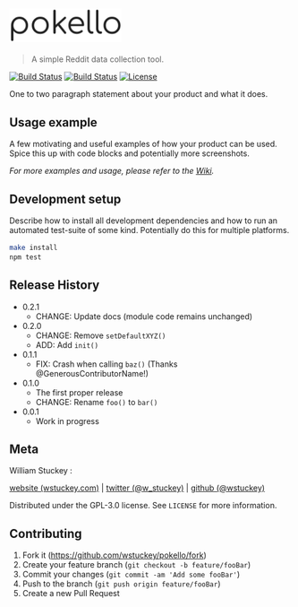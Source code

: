 <a href="#"><img src="./assets/asset_logo.png" alt="pokello" width="200"/></a>
---

> A simple Reddit data collection tool.

[![Build Status][stars-image]][stars-url]
[![Build Status][forks-image]][forks-url]
[![License][license-image]][license-url]

One to two paragraph statement about your product and what it does.


## Usage example

A few motivating and useful examples of how your product can be used. Spice this up with code blocks and potentially more screenshots.

_For more examples and usage, please refer to the [Wiki][wiki]._

## Development setup

Describe how to install all development dependencies and how to run an automated test-suite of some kind. Potentially do this for multiple platforms.

```sh
make install
npm test
```

## Release History

* 0.2.1
    * CHANGE: Update docs (module code remains unchanged)
* 0.2.0
    * CHANGE: Remove `setDefaultXYZ()`
    * ADD: Add `init()`
* 0.1.1
    * FIX: Crash when calling `baz()` (Thanks @GenerousContributorName!)
* 0.1.0
    * The first proper release
    * CHANGE: Rename `foo()` to `bar()`
* 0.0.1
    * Work in progress

## Meta

William Stuckey :
   
[website (wstuckey.com)](https://www.wstuckey.com) | [twitter (@w_stuckey)](https://twitter.com/w_stuckey) | [github (@wstuckey)](https://github.com/wstuckey)

Distributed under the GPL-3.0 license. See ``LICENSE`` for more information.


## Contributing

1. Fork it (<https://github.com/wstuckey/pokello/fork>)
2. Create your feature branch (`git checkout -b feature/fooBar`)
3. Commit your changes (`git commit -am 'Add some fooBar'`)
4. Push to the branch (`git push origin feature/fooBar`)
5. Create a new Pull Request

<!-- Markdown link & img dfn's -->
[forks-image]: https://img.shields.io/github/forks/wstuckey/pokello.svg?style=flat-square
[forks-url]: https://github.com/wstuckey/pokello
[stars-image]: https://img.shields.io/github/stars/wstuckey/pokello.svg?style=flat-square
[stars-url]: https://github.com/wstuckey/pokello
[license-image]: https://img.shields.io/github/license/william-stuckey/pokello.svg?style=flat-square
[license-url]: https://github.com/wstuckey/pokello
[wiki]: https://github.com/wstuckey/pokello/wiki
